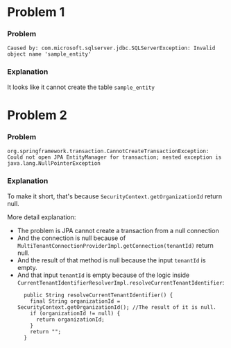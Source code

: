 # Problem 1
### Problem 
``` 
Caused by: com.microsoft.sqlserver.jdbc.SQLServerException: Invalid object name 'sample_entity'
```

### Explanation
It looks like it cannot create the table `sample_entity`

# Problem 2
### Problem
```
org.springframework.transaction.CannotCreateTransactionException: Could not open JPA EntityManager for transaction; nested exception is java.lang.NullPointerException 
```

### Explanation
To make it short, that's because `SecurityContext.getOrganizationId` return null.

More detail explanation:
- The problem is JPA cannot create a transaction from a null connection
- And the connection is null because of `MultiTenantConnectionProviderImpl.getConnection(tenantId)` return null.
- And the result of that method is null because the input `tenantId` is empty.
- And that input `tenantId` is empty because of the logic inside `CurrentTenantIdentifierResolverImpl.resolveCurrentTenantIdentifier`: 
    ``` 
      public String resolveCurrentTenantIdentifier() {
        final String organizationId = SecurityContext.getOrganizationId(); //The result of it is null.
        if (organizationId != null) {
          return organizationId;
        }
        return "";
      }
    ```